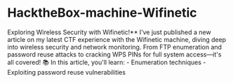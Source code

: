 # HacktheBox-machine-Wifinetic
 Exploring Wireless Security with Wifinetic!**   I’ve just published a new article on my latest CTF experience with the Wifinetic machine, diving deep into wireless security and network monitoring. From FTP enumeration and password reuse attacks to cracking WPS PINs for full system access—it's all covered! 📚   In this article, you'll learn: - Enumeration techniques - Exploiting password reuse vulnerabilities 
